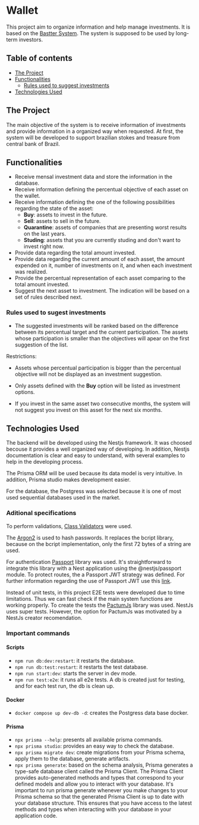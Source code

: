 # Wallet

This project aim to organize information and help manage investments. It is based on the [Bastter System](https://bastter.com/). The system is supposed to be used by long-term investors.

## Table of contents

* [The Project](#the-project)
* [Functionalities](#functionalities)
  * [Rules used to suggest investments](#rules-used-to-sugest-investments)
* [Technologies Used](#technologies-used)

## The Project

The main objective of the system is to receive information of investments and provide information in a organized way when requested. At first, the system will be developed to support brazilian stokes and treasure from central bank of Brazil.

## Functionalities

* Receive mensal investment data and store the information in the database.
* Receive information defining the percentual objective of each asset on the wallet.
* Receive information defining the one of the following possibilities regarding the state of the asset:
  * **Buy**: assets to invest in the future.
  * **Sell**: assets to sell in the future.
  * **Quarantine**: assets of companies that are presenting worst results on the last years.
  * **Studing**: assets that you are currently studing and don't want to invest right now.
* Provide data regarding the total amount invested.
* Provide data regarding the current amount of each asset, the amount expended on it, number of investments on it, and when each investment was realized.
* Provide the percentual representation of each asset comparing to the total amount invested.
* Suggest the next asset to investment. The indication will be based on a set of rules described next.

### Rules used to sugest investments

* The suggested investments will be ranked based on the difference between its percentual target and the current participation. The assets whose participation is smaller than the objectives will apear on the first suggestion of the list.

Restrictions:

* Assets whose percentual participation is bigger than the percentual objective will not be displayed as an investment suggestion.

* Only assets defined with the **Buy** option will be listed as investment options.

* If you invest in the same asset two consecutive months, the system will not suggest you invest on this asset for the next six months.

## Technologies Used

The backend will be developed using the Nestjs framework. It was choosed becouse it provides a well organized way of developing. In addition, Nestjs documentation is clear and easy to understand, with several examples to help in the developing process.

The Prisma ORM will be used because its data model is very intuitive. In addition, Prisma studio makes development easier.

For the database, the Postgress was selected because it is one of most used sequential databases used in the market.

### Aditional specifications

To perform validations, [Class Validators](https://docs.nestjs.com/pipes#class-validator) were used.

The [Argon2](https://www.npmjs.com/package/argon2) is used to hash passwords. It replaces the bcript library, because on the bcript implementation, only the first 72 bytes of a string are used.

For authentication [Passport](https://docs.nestjs.com/recipes/passport) library was used. It's straightforward to integrate this library with a Nest application using the @nestjs/passport module. To protect routes, the a Passport JWT strategy was defined. For further information regarding the use of Passport JWT use this [link](https://docs.nestjs.com/recipes/passport#implementing-passport-jwt).

Instead of unit tests, in this project E2E tests were developed due to time limitations. Thus we can fast check if the main system functions are working properly. To create the tests the [PactumJs](https://pactumjs.github.io/) library was used. NestJs uses super tests. However, the option for PactumJs was motivated by a NestJs creator recomendation.

### Important commands

#### Scripts

* `npm run db:dev:restart`: it restarts the database.
* `npm run db:test:restart`: it restarts the test database.
* `npm run start:dev`: starts the server in dev mode.
* `npm run test:e2e`: it runs all e2e tests. A db is created just for testing, and for each test run, the db is clean up.

#### Docker

* `docker compose up dev-db -d`: creates the Postgress data base docker.

#### Prisma

* `npx prisma --help`: presents all available prisma commands.
* `npx prisma studio`: provides an easy way to check the database.
* `npx prisma migrate dev`: create migrations from your Prisma schema, apply them to the database, generate artifacts.
* `npx prisma generate`: based on the schema analysis, Prisma generates a type-safe database client called the Prisma Client. The Prisma Client provides auto-generated methods and types that correspond to your defined models and allow you to interact with your database. It's important to run prisma generate whenever you make changes to your Prisma schema so that the generated Prisma Client is up to date with your database structure. This ensures that you have access to the latest methods and types when interacting with your database in your application code.

